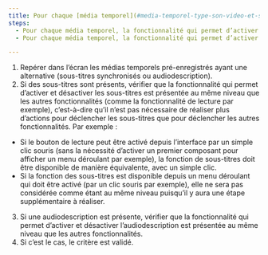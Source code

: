 ```yaml
---
title: Pour chaque [média temporel](#media-temporel-type-son-video-et-synchronise), les fonctionnalités de contrôle des alternatives respectent-elles ces conditions ?
steps:
  - Pour chaque média temporel, la fonctionnalité qui permet d’activer et désactiver les sous-titres est présentée au même niveau que les autres fonctionnalités de contrôle primaires ;
  - Pour chaque média temporel, la fonctionnalité qui permet d’activer et désactiver l’audiodescription est présentée au même niveau que les autres fonctionnalités de contrôle primaires.

---
```


1. Repérer dans l’écran les médias temporels pré-enregistrés ayant une alternative (sous-titres synchronisés ou audiodescription).
2. Si des sous-titres sont présents, vérifier que la fonctionnalité qui permet d’activer et désactiver les sous-titres est présentée au même niveau que les autres fonctionnalités (comme la fonctionnalité de lecture par exemple), c’est-à-dire qu’il n’est pas nécessaire de réaliser plus d’actions pour déclencher les sous-titres que pour déclencher les autres fonctionnalités. Par exemple : 
  - Si le bouton de lecture peut être activé depuis l’interface par un simple clic souris (sans la nécessité d’activer un premier composant pour afficher un menu déroulant par exemple), la fonction de sous-titres doit être disponible de manière équivalente, avec un simple clic. 
  - Si la fonction des sous-titres est disponible depuis un menu déroulant qui doit être activé (par un clic souris par exemple), elle ne sera pas considérée comme étant au même niveau puisqu’il y aura une étape supplémentaire à réaliser.
3. Si une audiodescription est présente, vérifier que la fonctionnalité qui permet d’activer et désactiver l’audiodescription est présentée au même niveau que les autres fonctionnalités.
4. Si c’est le cas, le critère est validé.